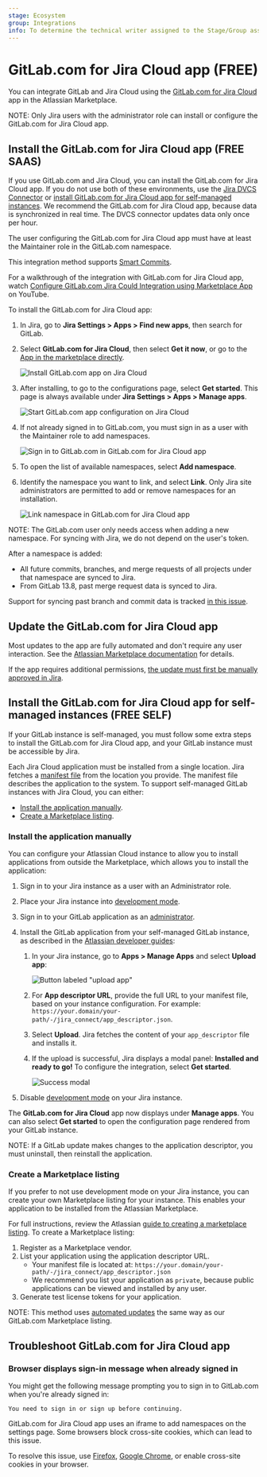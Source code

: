 ```yaml
---
stage: Ecosystem
group: Integrations
info: To determine the technical writer assigned to the Stage/Group associated with this page, see https://about.gitlab.com/handbook/engineering/ux/technical-writing/#assignments
---
```


# GitLab.com for Jira Cloud app **(FREE)**

You can integrate GitLab and Jira Cloud using the
[GitLab.com for Jira Cloud](https://marketplace.atlassian.com/apps/1221011/gitlab-com-for-jira-cloud)
app in the Atlassian Marketplace.

NOTE:
Only Jira users with the administrator role can install or configure
the GitLab.com for Jira Cloud app.

## Install the GitLab.com for Jira Cloud app **(FREE SAAS)**

If you use GitLab.com and Jira Cloud, you can install the GitLab.com for Jira Cloud app.
If you do not use both of these environments, use the [Jira DVCS Connector](dvcs.md) or
[install GitLab.com for Jira Cloud app for self-managed instances](#install-the-gitlabcom-for-jira-cloud-app-for-self-managed-instances).
We recommend the GitLab.com for Jira Cloud app, because data is
synchronized in real time. The DVCS connector updates data only once per hour.

The user configuring the GitLab.com for Jira Cloud app must have
at least the Maintainer role in the GitLab.com namespace.

This integration method supports [Smart Commits](dvcs.md#smart-commits).

<i class="fa fa-youtube-play youtube" aria-hidden="true"></i>
For a walkthrough of the integration with GitLab.com for Jira Cloud app, watch
[Configure GitLab.com Jira Could Integration using Marketplace App](https://youtu.be/SwR-g1s1zTo) on YouTube.

To install the GitLab.com for Jira Cloud app:

1. In Jira, go to **Jira Settings > Apps > Find new apps**, then search for GitLab.
1. Select **GitLab.com for Jira Cloud**, then select **Get it now**, or go to the
   [App in the marketplace directly](https://marketplace.atlassian.com/apps/1221011/gitlab-com-for-jira-cloud).

   ![Install GitLab.com app on Jira Cloud](img/jira_dev_panel_setup_com_1.png)
1. After installing, to go to the configurations page, select **Get started**.
   This page is always available under **Jira Settings > Apps > Manage apps**.

   ![Start GitLab.com app configuration on Jira Cloud](img/jira_dev_panel_setup_com_2.png)
1. If not already signed in to GitLab.com, you must sign in as a user with
   the Maintainer role to add namespaces.

   ![Sign in to GitLab.com in GitLab.com for Jira Cloud app](img/jira_dev_panel_setup_com_3_v13_9.png)
1. To open the list of available namespaces, select **Add namespace**.

1. Identify the namespace you want to link, and select **Link**. Only Jira site
   administrators are permitted to add or remove namespaces for an installation.

   ![Link namespace in GitLab.com for Jira Cloud app](img/jira_dev_panel_setup_com_4_v13_9.png)

NOTE:
The GitLab.com user only needs access when adding a new namespace. For syncing with
Jira, we do not depend on the user's token.

After a namespace is added:

- All future commits, branches, and merge requests of all projects under that namespace
  are synced to Jira.
- From GitLab 13.8, past merge request data is synced to Jira.

Support for syncing past branch and commit data is tracked [in this issue](https://gitlab.com/gitlab-org/gitlab/-/issues/263240).

## Update the GitLab.com for Jira Cloud app

Most updates to the app are fully automated and don't require any user interaction. See the
[Atlassian Marketplace documentation](https://developer.atlassian.com/platform/marketplace/upgrading-and-versioning-cloud-apps/)
for details.

If the app requires additional permissions, [the update must first be manually approved in Jira](https://developer.atlassian.com/platform/marketplace/upgrading-and-versioning-cloud-apps/#changes-that-require-manual-customer-approval).

## Install the GitLab.com for Jira Cloud app for self-managed instances **(FREE SELF)**

If your GitLab instance is self-managed, you must follow some
extra steps to install the GitLab.com for Jira Cloud app, and your GitLab instance must be accessible by Jira.

Each Jira Cloud application must be installed from a single location. Jira fetches
a [manifest file](https://developer.atlassian.com/cloud/jira/platform/connect-app-descriptor/)
from the location you provide. The manifest file describes the application to the system. To support
self-managed GitLab instances with Jira Cloud, you can either:

- [Install the application manually](#install-the-application-manually).
- [Create a Marketplace listing](#create-a-marketplace-listing).

### Install the application manually

You can configure your Atlassian Cloud instance to allow you to install applications
from outside the Marketplace, which allows you to install the application:

1. Sign in to your Jira instance as a user with an Administrator role.
1. Place your Jira instance into
   [development mode](https://developer.atlassian.com/cloud/jira/platform/getting-started-with-connect/#step-2--enable-development-mode).
1. Sign in to your GitLab application as an [administrator](../../user/permissions.md).
1. Install the GitLab application from your self-managed GitLab instance, as
   described in the [Atlassian developer guides](https://developer.atlassian.com/cloud/jira/platform/getting-started-with-connect/#step-3--install-and-test-your-app):
   1. In your Jira instance, go to **Apps > Manage Apps** and select **Upload app**:

      ![Button labeled "upload app"](img/jira-upload-app_v13_11.png)

   1. For **App descriptor URL**, provide the full URL to your manifest file, based
      on your instance configuration. For example: `https://your.domain/your-path/-/jira_connect/app_descriptor.json`.
   1. Select **Upload**. Jira fetches the content of your `app_descriptor` file and installs
      it.
   1. If the upload is successful, Jira displays a modal panel: **Installed and ready to go!**
      To configure the integration, select **Get started**.

      ![Success modal](img/jira-upload-app-success_v13_11.png)

1. Disable [development mode](https://developer.atlassian.com/cloud/jira/platform/getting-started-with-connect/#step-2--enable-development-mode) on your Jira instance.

The **GitLab.com for Jira Cloud** app now displays under **Manage apps**. You can also
select **Get started** to open the configuration page rendered from your GitLab instance.

NOTE:
If a GitLab update makes changes to the application descriptor, you must uninstall,
then reinstall the application.

### Create a Marketplace listing

If you prefer to not use development mode on your Jira instance, you can create
your own Marketplace listing for your instance. This enables your application
to be installed from the Atlassian Marketplace.

For full instructions, review the Atlassian [guide to creating a marketplace listing](https://developer.atlassian.com/platform/marketplace/installing-cloud-apps/#creating-the-marketplace-listing).
To create a Marketplace listing:

1. Register as a Marketplace vendor.
1. List your application using the application descriptor URL.
   - Your manifest file is located at: `https://your.domain/your-path/-/jira_connect/app_descriptor.json`
   - We recommend you list your application as `private`, because public
     applications can be viewed and installed by any user.
1. Generate test license tokens for your application.

NOTE:
This method uses [automated updates](#update-the-gitlabcom-for-jira-cloud-app)
the same way as our GitLab.com Marketplace listing.

## Troubleshoot GitLab.com for Jira Cloud app

### Browser displays sign-in message when already signed in

You might get the following message prompting you to sign in to GitLab.com
when you're already signed in:

```plaintext
You need to sign in or sign up before continuing.
```

GitLab.com for Jira Cloud app uses an iframe to add namespaces on the
settings page. Some browsers block cross-site cookies, which can lead to this issue.

To resolve this issue, use [Firefox](https://www.mozilla.org/en-US/firefox/),
[Google Chrome](https://www.google.com/chrome/), or enable cross-site cookies in your browser.
